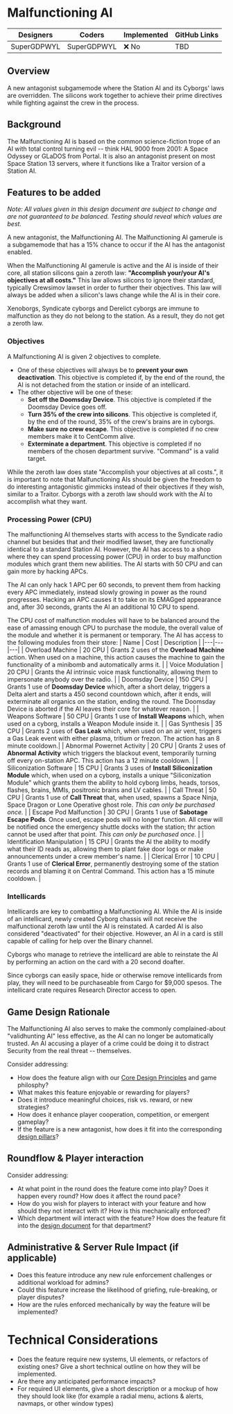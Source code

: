 # Malfunctioning AI

| Designers | Coders | Implemented | GitHub Links |
|---|---|---|---|
| SuperGDPWYL | SuperGDPWYL | :x: No |  TBD |


## Overview

A new antagonist subgamemode where the Station AI and its Cyborgs' laws are overridden. The silicons work together to achieve their prime directives while fighting against the crew in the process.

## Background

The Malfunctioning AI is based on the common science-fiction trope of an AI with total control turning evil -- think HAL 9000 from 2001: A Space Odyssey or GLaDOS from Portal. It is also an antagonist present on most Space Station 13 servers, where it functions like a Traitor version of a Station AI. 

## Features to be added
*Note: All values given in this design document are subject to change and are not guaranteed to be balanced. Testing should reveal which values are best.*


A new antagonist, the Malfunctioning AI. The Malfunctioning AI gamerule is a subgamemode that has a 15% chance to occur if the AI has the antagonist enabled. 

When the Malfunctioning AI gamerule is active and the AI is inside of their core, all station silicons gain a zeroth law: **"Accomplish your/your AI's objectives at all costs."** This law allows silicons to ignore their standard, typically Crewsimov lawset in order to further their objectives. This law will always be added when a silicon's laws change while the AI is in their core.

Xenoborgs, Syndicate cyborgs and Derelict cyborgs are immune to malfunction as they do not belong to the station. As a result, they do not get a zeroth law.

### Objectives
A Malfunctioning AI is given 2 objectives to complete. 
- One of these objectives will always be to **prevent your own deactivation**. This objective is completed if, by the end of the round, the AI is not detached from the station or inside of an intellicard.
- The other objective will be one of these:
  - **Set off the Doomsday Device**. This objective is completed if the Doomsday Device goes off.
  - **Turn 35% of the crew into silicons**. This objective is completed if, by the end of the round, 35% of the crew's brains are in cyborgs.
  - **Make sure no crew escape**. This objective is completed if no crew members make it to CentComm alive.
  - **Exterminate a department**. This objective is completed if no members of the chosen department survive. "Command" is a valid target.
 
While the zeroth law does state "Accomplish your objectives at all costs.", it is important to note that Malfunctioning AIs should be given the freedom to do interesting antagonistic gimmicks instead of their objectives if they wish, similar to a Traitor. Cyborgs with a zeroth law should work with the AI to accomplish what they want.

### Processing Power (CPU)
The malfunctioning AI themselves starts with access to the Syndicate radio channel but besides that and their modified lawset, they are functionally identical to a standard Station AI. However, the AI has access to a shop where they can spend processing power (CPU) in order to buy malfunction modules which grant them new abilities. The AI starts with 50 CPU and can gain more by hacking APCs.

The AI can only hack 1 APC per 60 seconds, to prevent them from hacking every APC immediately, instead slowly growing in power as the round progresses. Hacking an APC causes it to take on its EMAGged appearance and, after 30 seconds, grants the AI an additional 10 CPU to spend.

The CPU cost of malfunction modules will have to be balanced around the ease of amassing enough CPU to purchase the module, the overall value of the module and whether it is permanent or temporary.
The AI has access to the following modules from their store:
| Name | Cost | Description |
|---|---|---|
| Overload Machine | 20 CPU | Grants 2 uses of the **Overload Machine** action. When used on a machine, this action causes the machine to gain the functionality of a minibomb and automatically arms it. |
| Voice Modulation | 20 CPU | Grants the AI intrinsic voice mask functionality, allowing them to impersonate anybody over the radio. |
| Doomsday Device | 150 CPU | Grants 1 use of **Doomsday Device** which, after a short delay, triggers a Delta alert and starts a 450 second countdown which, after it ends, will exterminate all organics on the station, ending the round. The Doomsday Device is aborted if the AI leaves their core for whatever reason. |
| Weapons Software | 50 CPU | Grants 1 use of **Install Weapons** which, when used on a cyborg, installs a Weapon Module inside it. | 
| Gas Synthesis | 35 CPU | Grants 2 uses of **Gas Leak** which, when used on an air vent, triggers a Gas Leak event with either plasma, tritium or frezon. The action has an 8 minute cooldown.|
| Abnormal Powernet Activity | 20 CPU | Grants 2 uses of **Abnormal Activity** which triggers the blackout event, temporarily turning off every on-station APC. This action has a 12 minute cooldown. |
| Siliconization Software | 15 CPU | Grants 3 uses of **Install Siliconization Module** which, when used on a cyborg, installs a unique "Siliconization Module" which grants them the ability to hold cyborg limbs, heads, torsos, flashes, brains, MMIs, positronic brains and LV cables. |
| Call Threat | 50 CPU | Grants 1 use of **Call Threat** that, when used, spawns a Space Ninja, Space Dragon or Lone Operative ghost role. *This can only be purchased once.* |
| Escape Pod Malfunction | 30 CPU | Grants 1 use of **Sabotage Escape Pods**. Once used, escape pods will no longer function. All crew will be notified once the emergency shuttle docks with the station; thr action cannot be used after that point. *This can only be purchased once.* |
| Identification Manipulation | 15 CPU | Grants the AI the ability to modify what their ID reads as, allowing them to plant fake door logs or make announcements under a crew member's name. |
| Clerical Error | 10 CPU | Grants 1 use of **Clerical Error**, permanently destroying some of the station records and blaming it on Central Command. This action has a 15 minute cooldown. |

### Intellicards
Intellicards are key to combatting a Malfunctioning AI. While the AI is inside of an intellicard, newly created Cyborg chassis will not receive the malfunctional zeroth law until the AI is reinstated. A carded AI is also considered "deactivated" for their objective. However, an AI in a card is still capable of calling for help over the Binary channel.

Cyborgs who manage to retrieve the intellicard are able to reinstate the AI by performing an action on the card with a 20 second doafter.

Since cyborgs can easily space, hide or otherwise remove intellicards from play, they will need to be purchaseable from Cargo for $9,000 spesos. The intellicard crate requires Research Director access to open.


## Game Design Rationale

The Malfunctioning AI also serves to make the commonly complained-about "validhunting AI" less effective, as the AI can no longer be automatically trusted. An AI accusing a player of a crime could be doing it to distract Security from the real threat -- themselves.

Consider addressing:
- How does the feature align with our [Core Design Principles](../space-station-14/core-design/design-principles.md) and game philosphy?
- What makes this feature enjoyable or rewarding for players?
- Does it introduce meaningful choices, risk vs. reward, or new strategies?
- How does it enhance player cooperation, competition, or emergent gameplay?
- If the feature is a new antagonist, how does it fit into the corresponding [design pillars](../space-station-14/round-flow/antagonists.md)?

## Roundflow & Player interaction

Consider addressing:
- At what point in the round does the feature come into play? Does it happen every round? How does it affect the round pace?
- How do you wish for players to interact with your feature and how should they not interact with it? How is this mechanically enforced?
- Which department will interact with the feature? How does the feature fit into the [design document](../space-station-14/departments.md) for that department?

## Administrative & Server Rule Impact (if applicable)

- Does this feature introduce any new rule enforcement challenges or additional workload for admins?
- Could this feature increase the likelihood of griefing, rule-breaking, or player disputes?
- How are the rules enforced mechanically by way the feature will be implemented?

# Technical Considerations

- Does the feature require new systems, UI elements, or refactors of existing ones? Give a short technical outline on how they will be implemented.
- Are there any anticipated performance impacts?
- For required UI elements, give a short description or a mockup of how they should look like (for example a radial menu, actions & alerts, navmaps, or other window types)
